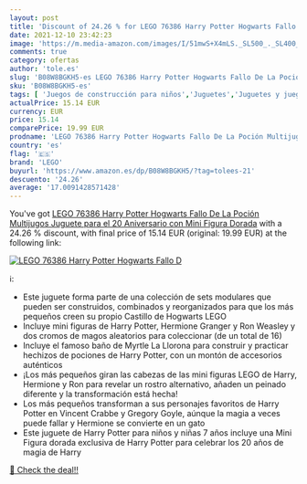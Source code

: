 ```yaml
---
layout: post
title: 'Discount of 24.26 % for LEGO 76386 Harry Potter Hogwarts Fallo D'
date: 2021-12-10 23:42:23
image: 'https://m.media-amazon.com/images/I/51mwS+X4mLS._SL500_._SL400_.jpg'
comments: true
category: ofertas
author: 'tole.es'
slug: 'B08W8BGKH5-es LEGO 76386 Harry Potter Hogwarts Fallo De La Poción...'
sku: 'B08W8BGKH5-es'
tags: [ 'Juegos de construcción para niños','Juguetes','Juguetes y juegos','Sets de construcción','lego', ]
actualPrice: 15.14 EUR
currency: EUR
price: 15.14
comparePrice: 19.99 EUR
prodname: 'LEGO 76386 Harry Potter Hogwarts Fallo De La Poción Multijugos  Juguete para el 20 Aniversario con Mini Figura Dorada'
country: 'es'
flag: '🇪🇸'
brand: 'LEGO'
buyurl: 'https://www.amazon.es/dp/B08W8BGKH5/?tag=tolees-21'
descuento: '24.26'
average: '17.0091428571428'
---
```


You've got [LEGO 76386 Harry Potter Hogwarts Fallo De La Poción Multijugos  Juguete para el 20 Aniversario con Mini Figura Dorada](https://www.amazon.es/dp/B08W8BGKH5/?tag=tolees-21) with a  24.26 % discount, with final price of 15.14 EUR (original: 19.99 EUR) at the following link:

[![LEGO 76386 Harry Potter Hogwarts Fallo D](https://m.media-amazon.com/images/I/51mwS+X4mLS._SL500_._SL400_.jpg)](https://www.amazon.es/dp/B08W8BGKH5/?tag=tolees-21)

ℹ️:

- Este juguete forma parte de una colección de sets modulares que pueden ser construidos, combinados y reorganizados para que los más pequeños creen su propio Castillo de Hogwarts LEGO
- Incluye mini figuras de Harry Potter, Hermione Granger y Ron Weasley y dos cromos de magos aleatorios para coleccionar (de un total de 16)
- Incluye el famoso baño de Myrtle La Llorona para construir y practicar hechizos de pociones de Harry Potter, con un montón de accesorios auténticos
- ¡Los más pequeños giran las cabezas de las mini figuras LEGO de Harry, Hermione y Ron para revelar un rostro alternativo, añaden un peinado diferente y la transformación está hecha!
- Los más pequeños transforman a sus personajes favoritos de Harry Potter en Vincent Crabbe y Gregory Goyle, aúnque la magia a veces puede fallar y Hermione se convierte en un gato
- Este juguete de Harry Potter para niños y niñas 7 años incluye una Mini Figura dorada exclusiva de Harry Potter para celebrar los 20 años de magia de Harry

[🛒 Check the deal!!](https://www.amazon.es/dp/B08W8BGKH5/?tag=tolees-21)
